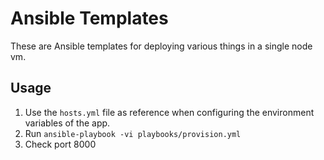 # Ansible Templates
These are Ansible templates for deploying various things in a single node vm.


## Usage
1. Use the `hosts.yml` file as reference when configuring the environment variables of the app.
2. Run `ansible-playbook -vi playbooks/provision.yml`
3. Check port 8000
